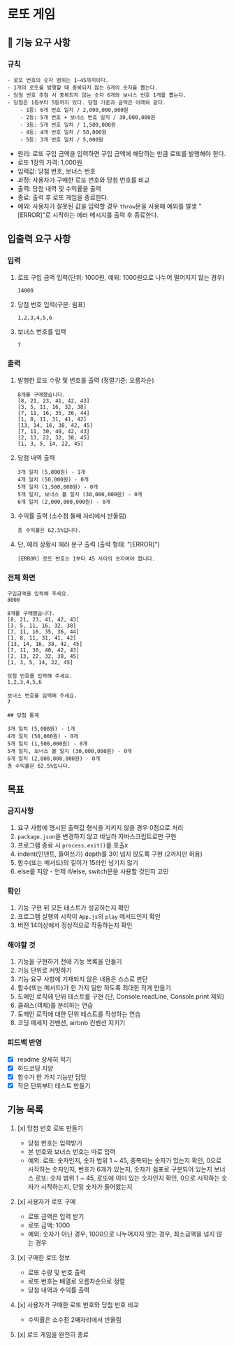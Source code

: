 # 로또 게임

## 🚀 기능 요구 사항

### 규칙

```
- 로또 번호의 숫자 범위는 1~45까지이다.
- 1개의 로또를 발행할 때 중복되지 않는 6개의 숫자를 뽑는다.
- 당첨 번호 추첨 시 중복되지 않는 숫자 6개와 보너스 번호 1개를 뽑는다.
- 당첨은 1등부터 5등까지 있다. 당첨 기준과 금액은 아래와 같다.
    - 1등: 6개 번호 일치 / 2,000,000,000원
    - 2등: 5개 번호 + 보너스 번호 일치 / 30,000,000원
    - 3등: 5개 번호 일치 / 1,500,000원
    - 4등: 4개 번호 일치 / 50,000원
    - 5등: 3개 번호 일치 / 5,000원
```

- 원리: 로또 구입 금액을 입력하면 구입 금액에 해당하는 만큼 로또를 발행해야 한다.
- 로또 1장의 가격: 1,000원
- 입력값: 당첨 번호, 보너스 번호
- 과정: 사용자가 구매한 로또 번호와 당첨 번호를 비교
- 출력: 당첨 내역 및 수익률을 출력
- 종료: 출력 후 로또 게임을 종료한다.
- 예외: 사용자가 잘못된 값을 입력할 경우 `throw`문을 사용해 예외를 발생
  "[ERROR]"로 시작하는 에러 메시지를 출력 후 종료한다.

## 입출력 요구 사항

### 입력

1. 로또 구입 금액 입력(단위: 1000원, 예외: 1000원으로 나누어 떨어지지 않는 경우)

   ```
   14000
   ```

2. 당첨 번호 입력(구분: 쉼표)

   ```
   1,2,3,4,5,6
   ```

3. 보너스 번호를 입력

   ```
   7
   ```

### 출력

1. 발행한 로또 수량 및 번호를 출력 (정렬기준: 오름차순)

   ```
   8개를 구매했습니다.
   [8, 21, 23, 41, 42, 43]
   [3, 5, 11, 16, 32, 38]
   [7, 11, 16, 35, 36, 44]
   [1, 8, 11, 31, 41, 42]
   [13, 14, 16, 38, 42, 45]
   [7, 11, 30, 40, 42, 43]
   [2, 13, 22, 32, 38, 45]
   [1, 3, 5, 14, 22, 45]
   ```

2. 당첨 내역 출력

   ```
   3개 일치 (5,000원) - 1개
   4개 일치 (50,000원) - 0개
   5개 일치 (1,500,000원) - 0개
   5개 일치, 보너스 볼 일치 (30,000,000원) - 0개
   6개 일치 (2,000,000,000원) - 0개
   ```

3. 수익률 출력 (소수점 둘째 자리에서 반올림)

   ```
   총 수익률은 62.5%입니다.
   ```

4. 단, 에러 상황시 에러 문구 출력 (출력 형태: "[ERROR]")

   ```
   [ERROR] 로또 번호는 1부터 45 사이의 숫자여야 합니다.
   ```

### 전체 화면

```
구입금액을 입력해 주세요.
8000

8개를 구매했습니다.
[8, 21, 23, 41, 42, 43]
[3, 5, 11, 16, 32, 38]
[7, 11, 16, 35, 36, 44]
[1, 8, 11, 31, 41, 42]
[13, 14, 16, 38, 42, 45]
[7, 11, 30, 40, 42, 43]
[2, 13, 22, 32, 38, 45]
[1, 3, 5, 14, 22, 45]

당첨 번호를 입력해 주세요.
1,2,3,4,5,6

보너스 번호를 입력해 주세요.
7

## 당첨 통계

3개 일치 (5,000원) - 1개
4개 일치 (50,000원) - 0개
5개 일치 (1,500,000원) - 0개
5개 일치, 보너스 볼 일치 (30,000,000원) - 0개
6개 일치 (2,000,000,000원) - 0개
총 수익률은 62.5%입니다.

```

## 목표

### 금지사항

1. 요구 사항에 명시된 출력값 형식을 지키지 않을 경우 0점으로 처리
2. `package.json`을 변경하지 않고 바닐라 자바스크립트로만 구현
3. 프로그램 종료 시 `process.exit()`를 호출x
4. indent(인덴트, 들여쓰기) depth를 3이 넘지 않도록 구현 (2까지만 허용)
5. 함수(또는 메서드)의 길이가 15라인 넘기지 않기
6. else를 지양 - 언제 if/else, switch문을 사용할 것인지 고민

### 확인

1. 기능 구현 뒤 모든 테스트가 성공하는지 확인
2. 프로그램 실행의 시작이 `App.js`의 `play` 메서드인지 확인
3. 버전 14이상에서 정상적으로 작동하는지 확인

### 해야할 것

1. 기능을 구현하기 전에 기능 목록을 만들기
2. 기능 단위로 커밋하기
3. 기능 요구 사항에 기재되지 않은 내용은 스스로 판단
4. 함수(또는 메서드)가 한 가지 일만 하도록 최대한 작게 만들기
5. 도메인 로직에 단위 테스트를 구현 (단, Console.readLine, Console.print 제외)
6. 클래스(객체)를 분리하는 연습
7. 도메인 로직에 대한 단위 테스트를 작성하는 연습
8. 코딩 메세지 컨벤션, airbnb 컨벤션 지키기

### 피드백 반영

- [x] readme 상세히 적기
- [x] 하드코딩 지양
- [x] 함수가 한 가지 기능만 담당
- [x] 작은 단위부터 테스트 만들기

## 기능 목록

1. [x] 당첨 번호 로또 만들기

   - 당첨 번호는 입력받기
   - 본 번호와 보너스 번호는 따로 입력
   - 예외:
     로또: 숫자인지, 숫자 범위 1 ~ 45, 중복되는 숫자가 있는지 확인, 0으로 시작하는 숫자인지, 번호가 6개가 있는지, 숫자가 쉼표로 구분되어 있는지
     보너스 로또: 숫자 범위 1 ~ 45, 로또에 이미 있는 숫자인지 확인, 0으로 시작하는 숫자가 시작하는지, 단일 숫자가 들어왔는지

2. [x] 사용자가 로또 구매

   - 로또 금액은 입력 받기
   - 로또 금액: 1000
   - 예외: 숫자가 아닌 경우, 1000으로 나누어지지 않는 경우, 최소금액을 넘지 않는 경우

3. [x] 구매한 로또 정보

   - 로또 수량 및 번호 출력
   - 로또 번호는 배열로 오름차순으로 정렬
   - 당첨 내역과 수익률 출력

4. [x] 사용자가 구매한 로또 번호와 당첨 번호 비교

   - 수익률은 소수점 2째자리에서 반올림

5. [x] 로또 게임을 완전히 종료
